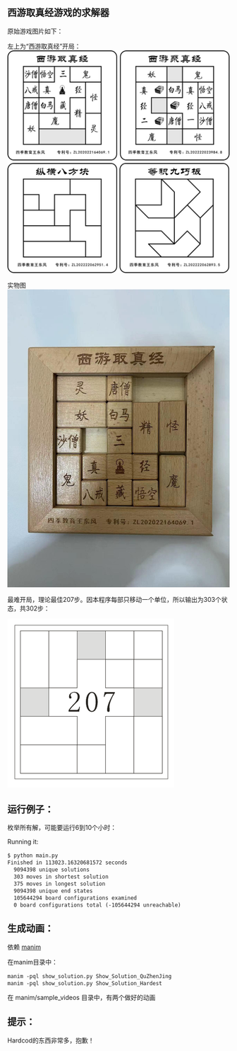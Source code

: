 ## 西游取真经游戏的求解器

原始游戏图片如下：

左上为“西游取真经”开局：
![](https://github.com/YouhuaLi/klotski-solver/blob/master/readme_images/quzhenjing_1.jpg?raw=true)

实物图
![](https://github.com/YouhuaLi/klotski-solver/blob/master/readme_images/quzhenjing_2.jpg?raw=true)

最难开局，理论最佳207步。因本程序每部只移动一个单位，所以输出为303个状态，共302步：

![](https://github.com/YouhuaLi/klotski-solver/blob/master/readme_images/hardest_openning.png?raw=true)

## 运行例子：

枚举所有解，可能要运行6到10个小时：

Running it:

```
$ python main.py 
Finished in 113023.16320681572 seconds
  9094398 unique solutions
  303 moves in shortest solution
  375 moves in longest solution
  9094398 unique end states
  105644294 board configurations examined
  0 board configurations total (-105644294 unreachable)
```

## 生成动画：

依赖 [manim](https://docs.manim.community/en/stable/index.html)

在manim目录中：

```
manim -pql show_solution.py Show_Solution_QuZhenJing
manim -pql show_solution.py Show_Solution_Hardest
```
在 manim/sample_videos 目录中，有两个做好的动画

## 提示：

Hardcod的东西非常多，抱歉！